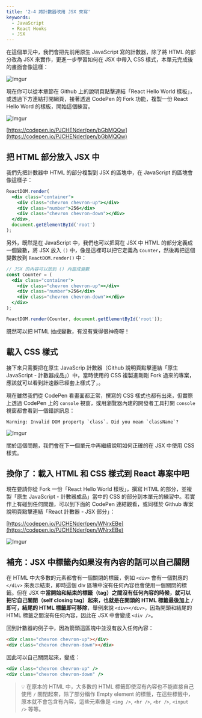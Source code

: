 ```yaml
---
title: '2-4 將計數器改用 JSX 來寫'
keywords:
  - JavaScript
  - React Hooks
  - JSX
---
```


在這個單元中，我們會把先前用原生 JavaScript 寫的計數器，除了將 HTML 的部分改為 JSX 來實作，更進一步學習如何在 JSX 中帶入 CSS 樣式，本單元完成後的畫面會像這樣：

![Imgur](https://i.imgur.com/rXQLruu.png)

現在你可以從本章節在 Github 上的說明頁點擊連結「React Hello World 樣板」，或透過下方連結打開網頁，接著透過 CodePen 的 Fork 功能，複製一份 React Hello Word 的樣板，開始這個練習。

![Imgur](https://i.imgur.com/GgunbQ3.png)

[https://codepen.io/PJCHENder/pen/bGbMQQw](https://codepen.io/PJCHENder/pen/bGbMQQw)

## 把 HTML 部分放入 JSX 中

我們先把計數器中 HTML 的部分複製到 JSX 的區塊中，在 JavaScript 的區塊會像這樣子：

```jsx
ReactDOM.render(
  <div class="container">
    <div class="chevron chevron-up"></div>
    <div class="number">256</div>
    <div class="chevron chevron-down"></div>
  </div>,
  document.getElementById('root')
);
```

另外，既然是在 JavaScript 中，我們也可以把寫在 JSX 中 HTML 的部分定義成一個變數，將 JSX 放入 `()` 中，像是這裡可以把它定義為 `Counter`，然後再把這個變數放到 `ReactDOM.render()` 中：

```jsx
// JSX 的內容可以放到 () 內當成變數
const Counter = (
  <div class="container">
    <div class="chevron chevron-up"></div>
    <div class="number">256</div>
    <div class="chevron chevron-down"></div>
  </div>
);

ReactDOM.render(Counter, document.getElementById('root'));
```

既然可以把 HTML 抽成變數，有沒有覺得很神奇呀！

## 載入 CSS 樣式

接下來只需要把在原生 JavaScrip 計數器（Github 說明頁點擊連結「原生 JavaScript - 計數器成品」）中，當時使用的 CSS 複製進剛剛 Fork 過來的專案，應該就可以看到計速器已經套上樣式了，。

現在雖然我們從 CodePen 看畫面都正常，撰寫的 CSS 樣式也都有出來，但實際上透過 CodePen 上的 `console` 視窗，或用瀏覽器內建的開發者工具打開 `console` 視窗都會看到一個錯誤訊息：

```text
Warning: Invalid DOM property `class`. Did you mean `className`?
```

![Imgur](https://i.imgur.com/YvpylsL.png)

關於這個問題，我們會在下一個單元中再繼續說明如何正確的在 JSX 中使用 CSS 樣式。

## 換你了：載入 HTML 和 CSS 樣式到 React 專案中吧

現在要請你從 Fork 一份「React Hello World 樣板」，撰寫 HTML 的部分，並複製「原生 JavaScript - 計數器成品」當中的 CSS 的部分到本單元的練習中。若實作上有碰到任何問題，可以到下面的 CodePen 連結觀看，或同樣於 Github 專案說明頁點擊連結「React 計數器 - JSX 部分」：

[https://codepen.io/PJCHENder/pen/WNrxEBe](https://codepen.io/PJCHENder/pen/WNrxEBe)

![Imgur](https://i.imgur.com/p4Y1qjm.png)

## 補充：JSX 中標籤內如果沒有內容的話可以自己關閉

在 HTML 中大多數的元素都會有一個關閉的標籤，例如 `<div>` 會有一個對應的 `</div>` 來表示結束，即時這個 div 區塊中沒有任何內容也會使用一個關閉的標籤。但在 JSX 中**當開始和結束的標籤（tag）之間沒有任何內容的時候，就可以把它自己關閉（self closing tag）起來，也就是在開頭的 HTML 標籤最後加上 `/`即可，結尾的 HTML 標籤即可移除**，舉例來說 `<div></div>`，因為開頭和結尾的 HTML 標籤之間沒有任何內容，因此在 JSX 中會變成 `<div />`。

回到計數器的例子中，因為箭頭這區塊中並沒有放入任何內容：

```html
<div class="chevron chevron-up"></div>
<div class="chevron chevron-down"></div>
```

因此可以自己關閉起來，變成：

```jsx
<div class="chevron chevron-up" />
<div class="chevron chevron-down" />
```

> 💡 在原本的 HTML 中，大多數的 HTML 標籤即使沒有內容也不能直接自己使用 `/` 關閉起來，除了部分稱作 Empty element 的標籤，在這些標籤中，原本就不會包含有內容，這些元素像是 `<img />`, `<hr />`, `<br />`, `<input />` 等等。
